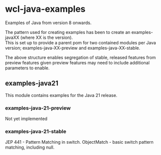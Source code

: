 # wcl-java-examples
Examples of Java from version 8 onwards.

The pattern used for creating examples has been to create an examples-javaXX (where XX is the version).  
This is set up to provide a parent pom for two contained modules per Java version; examples-java-XX-preview and
examples-java-XX-stable.

The above structure enables segregation of stable, released features from preview features given
preview features may need to include additional parameters to enable.

## examples-java21

This module contains examples for the Java 21 release.

### examples-java-21-preview

Not yet implemented

### examples-java-21-stable

JEP 441 - Pattern Matching in switch.
ObjectMatch - basic switch pattern matching, including null.